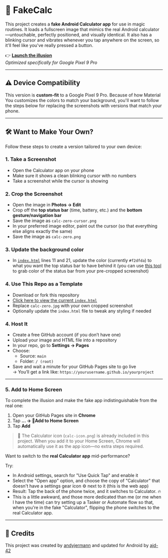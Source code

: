 # 🧮 FakeCalc

This project creates a **fake Android Calculator app** for use in magic routines. It loads a fullscreen image that mimics the real Android calculator—untouchable, perfectly positioned, and visually identical. It also has a blinking cursor and vibrates whenever you tap anywhere on the screen, so it'll feel like you've really pressed a button.

👉 **[Launch the illusion](https://ajd-42.github.io/fakecalc)**  
*Optimized specifically for Google Pixel 9 Pro*

---

## ⚠️ Device Compatibility

This version is **custom-fit** to a Google Pixel 9 Pro.
Because of how Material You customizes the colors to match your background, you'll want to follow the steps below for replacing the screenshots with versions that match your phone.

---

## 🛠️ Want to Make Your Own?

Follow these steps to create a version tailored to your own device:

### 1. Take a Screenshot
- Open the Calculator app on your phone
- Make sure it shows a clean blinking cursor with no numbers
- Take a screenshot while the cursor is showing

### 2. Crop the Screenshot
- Open the image in **Photos → Edit**
- Crop off the **top status bar** (time, battery, etc.) and the **bottom gesture/navigation bar**
- Save the image as `calc-zero-cursor.png`
- In your preferred image editor, paint out the cursor (so that everything else aligns exactly the same)
- Save the image as `calc-zero.png`

### 3. Update the background color
- In [`index.html`](https://raw.githubusercontent.com/ajd-42/fakecalc/main/index.html) lines 11 and 21, update the color (currently `#f2dfda`) to what you want the top status bar to have behind it (you can use [this tool](https://photoaid.com/en/tools/eyedropper) to grab color of the status bar from your pre-cropped screenshot)

### 4. Use This Repo as a Template
- Download or fork this repository  
- [Click here to view the current `index.html`](https://raw.githubusercontent.com/ajd-42/fakecalc/main/index.html)
- Replace `calc-zero.jpg` with your own cropped screenshot
- Optionally update the `index.html` file to tweak any styling if needed

### 4. Host It
- Create a free GitHub account (if you don’t have one)
- Upload your image and HTML file into a repository
- In your repo, go to **Settings → Pages**
- Choose:
  - Source: `main`
  - Folder: `/ (root)`
- Save and wait a minute for your GitHub Pages site to go live  
  → You’ll get a link like: `https://yourusername.github.io/yourproject`

---

### 5. Add to Home Screen

To complete the illusion and make the fake app indistinguishable from the real one:

1. Open your GitHub Pages site in **Chrome**
2. Tap **... → 📱Add to Home Screen**
3. Tap **Add**

> 🧠 The Calculator icon (`calc-icon.png`) is already included in this project. When you add it to your Home Screen, Chrome will automatically use it as the app icon—no extra steps required.


Want to switch to the **real Calculator app** mid-performance?

Try:
- In Android settings, search for "Use Quick Tap" and enable it
- Select the "Open app" option, and choose the copy of "Calculator" that doesn't have a settings gear icon ⚙️ next to it (this is the web app)
- Result: Tap the back of the phone twice, and it switches to Calculator. 🔥
- This is a little awkward, and those more dedicated than me (or me when I have the time) can try setting up a Tasker or Automate flow so that, when you're in the fake "Calculator", flipping the phone switches to the real Calculator app.

---

## 🙏 Credits

This project was created by [andyjermann](https://github.com/andyjermann) and updated for Android by [ajd-42](https://github.com/ajd-42) 
